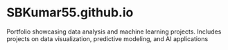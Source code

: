 # SBKumar55.github.io
Portfolio showcasing data analysis and machine learning projects. Includes projects on data visualization, predictive modeling, and AI applications
